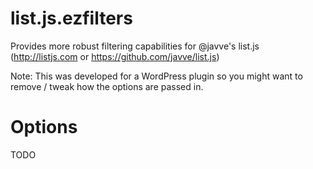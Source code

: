 list.js.ezfilters
=================

Provides more robust filtering capabilities for @javve's list.js (http://listjs.com or https://github.com/javve/list.js)

Note: This was developed for a WordPress plugin so you might want to remove / tweak how the options are passed in.

Options
=======

TODO
